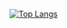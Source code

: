 
[![Top Langs](https://github-readme-stats.vercel.app/api/top-langs/?username=IFibla&langs_count=8)](https://github.com/anuraghazra/github-readme-stats)
